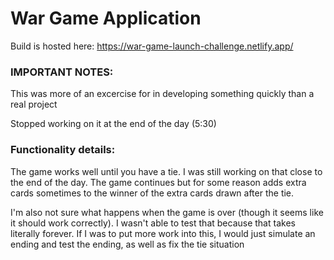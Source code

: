 # War Game Application

Build is hosted here: https://war-game-launch-challenge.netlify.app/

### IMPORTANT NOTES:
This was more of an excercise for in developing something quickly than a real project

Stopped working on it at the end of the day (5:30) 

### Functionality details:
The game works well until you have a tie. I was still working on that close to the end of the day. The game continues but for some reason adds extra cards sometimes to the winner of the extra cards drawn after the tie.

I'm also not sure what happens when the game is over (though it seems like it should work correctly). I wasn't able to test that because that takes literally forever. If I was to put more work into this, I would just simulate an ending and test the ending, as well as fix the tie situation